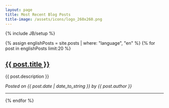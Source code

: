 ```yaml
---
layout: page
title: Most Recent Blog Posts
title-image: /assets/icons/logo_260x260.png
---
```

{% include JB/setup %}

<div>
  {% assign englishPosts = site.posts | where: "language", "en" %}
  {% for post in englishPosts limit:20 %}
	<div class="row">
		<div class="col-md-12">
			<a href="{{ BASE_PATH }}{{ post.url }}"><h2>{{ post.title }}</h2></a>
			<p>{{ post.description }}</p>
			<p><i>Posted on {{ post.date | date_to_string }} by {{ post.author }}</i></p>
			<hr>
		</div>
	</div>
  {% endfor %}
</div>
